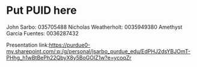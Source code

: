 # Put PUID here
John Sarbo: 035705488
Nicholas Weatherholt: 0035949380
Amethyst Garcia Fuentes: 0036287432


Presentation link:https://purdue0-my.sharepoint.com/:p:/g/personal/jsarbo_purdue_edu/EdPHJ2dsYBJOmT-PHhg_h1wBtBePh22QbyX8y5BoGOlZ1w?e=ycoqZr
